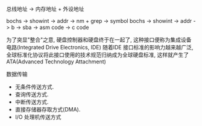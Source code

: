 
总线地址 -> 内存地址 + 外设地址

bochs -> showint -> addr -> nm + grep -> symbol
bochs -> showint -> addr -> b -> sba -> asm code -> c code

为了突显"整合"之意, 硬盘控制器和硬盘终于在一起了, 这种接口便称为集成设备电路(Integrated Drive Electronics, IDE)
随着IDE 接口标准的影响力越来越广泛, 全球标准化协议将此接口使用的技术规范归纳成为全球硬盘标准, 这样就产生了ATA(Advanced Technology Attachment)

数据传输
* 无条件传送方式.
* 查询传送方式.
* 中断传送方式.
* 直接存储器存取方式(DMA).
* I/O 处理机传送方式

